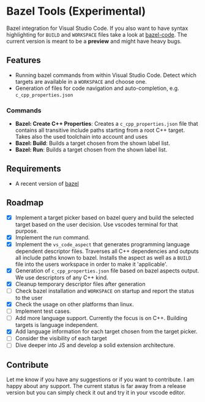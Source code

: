 # Bazel Tools (Experimental)

Bazel integration for Visual Studio Code. If you also want to have syntax highlighting for `BUILD` and `WORKSPACE` files take a look at [bazel-code](https://github.com/devoncarew/bazel-code). The current version is meant to be a **preview** and might have heavy bugs.

## Features

* Running bazel commands from within Visual Studio Code. Detect which targets are available in a `WORKSPACE` and choose one.
* Generation of files for code navigation and auto-completion, e.g. `c_cpp_properties.json`

### Commands
* **Bazel: Create C++ Properties**: Creates a `c_cpp_properties.json` file that contains all transitive include paths starting from a root C++ target. Takes also the used toolchain into account and uses
* **Bazel: Build**: Builds a target chosen from the shown label list.
* **Bazel: Run**: Builds a target chosen from the shown label list.

## Requirements

* A recent version of [bazel](https://www.bazel.build/)

## Roadmap
- [x] Implement a target picker based on bazel query and build the selected target based on the user decision. Use vscodes terminal for that purpose.
- [x] Implement the run command.
- [x] Implement the `vs_code_aspect` that generates programming language dependent descriptor files. Traverses all C++ dependencies and outputs all include paths known to bazel. Installs the aspect as well as a `BUILD` file into the users workspace in order to make it 'applicable'.
- [x] Generation of `c_cpp_properties.json` file based on bazel aspects output. We use descriptors of any C++ kind.
- [x] Cleanup temporary descriptor files after generation
- [ ] Check bazel installation and `WORKSPACE` on startup and report the status to the user
- [x] Check the usage on other platforms than linux.
- [ ] Implement test cases.
- [ ] Add more language support. Currently the focus is on C++. Building targets is language independent.
- [x] Add language information for each target chosen from the target picker.
- [ ] Consider the visibility of each target
- [ ] Dive deeper into JS and develop a solid extension architecture.

## Contribute
Let me know if you have any suggestions or if you want to contribute. I am happy about any support. The current status is far away from a release version but you can simply check it out and try it in your vscode editor.
